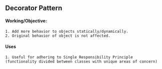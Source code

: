 ## Decorator Pattern
#### Working/Objective:
	1. Add more behavior to objects statically/dynamically.
	2. Original behavior of object is not affected.  
	
	
#### Uses
	1. Useful for adhering to Single Responsibility Principle (functionality divided between classes with unique areas of concern)
	
